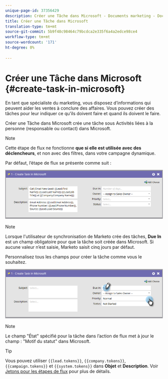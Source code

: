 ```yaml
---
unique-page-id: 37356429
description: Créer une Tâche dans Microsoft - Documents marketing - Documentation du produit
title: Créer une Tâche dans Microsoft
translation-type: tm+mt
source-git-commit: 5b9f48c98464c79bcdca2e335f6a4a2edce98ce4
workflow-type: tm+mt
source-wordcount: '171'
ht-degree: 0%

---
```



# Créer une Tâche dans Microsoft {#create-task-in-microsoft}

En tant que spécialiste du marketing, vous disposez d’informations qui peuvent aider les ventes à conclure des affaires. Vous pouvez créer des tâches pour leur indiquer ce qu’ils doivent faire et quand ils doivent le faire.

Créer une Tâche dans Microsoft crée une tâche sous Activités liées à la personne (responsable ou contact) dans Microsoft.

>[!NOTE]
>
>Cette étape de flux ne fonctionne **que si elle est utilisée avec des déclencheurs**, et non avec des filtres, dans votre campagne dynamique.

Par défaut, l’étape de flux se présente comme suit :

![](assets/msd1.png)

>[!NOTE]
>
>Lorsque l&#39;utilisateur de synchronisation de Marketo crée des tâches, **Due In** est un champ obligatoire pour que la tâche soit créée dans Microsoft. Si aucune valeur n’est saisie, Marketo saisit cinq jours par défaut.

Personnalisez tous les champs pour créer la tâche comme vous le souhaitez.

![](assets/msd2.png)

>[!NOTE]
>
>Le champ &quot;État&quot; spécifié pour la tâche dans l’action de flux met à jour le champ : &quot;Motif du statut&quot; dans Microsoft.

>[!TIP]
>
>Vous pouvez utiliser `{{lead.tokens}}`, `{{company.tokens}}`, `{{campaign.tokens}}` et `{{system.tokens}}` dans **Objet** et **Description**. Voir [Jetons pour les étapes de flux](/help/marketo/product-docs/core-marketo-concepts/smart-campaigns/flow-actions/use-tokens-in-flow-steps.md) pour plus de détails.
